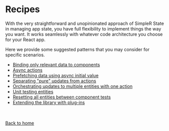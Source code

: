 # Recipes

With the very straightforward and unopinionated approach of SimpleR State in managing app state, you have full flexibility to implement things the way you want. It works seamlessly with whatever code architecture you choose for your React app. 

Here we provide some suggested patterns that you may consider for specific scenarios.

- [Binding only relevant data to components](recipe-transforms.html)
- [Async actions](recipe-async.html)
- [Prefetching data using async initial value](recipe-promise-init.html)
- [Separating "pure" updates from actions](recipe-pure.html)
- [Orchestrating updates to multiple entities with one action](recipe-orchestrators.html)
- [Unit testing entities](recipe-testing.html)
- [Resetting all entities between component tests](recipe-reset-all.html)
- [Extending the library with plug-ins](recipe-plugins.html)


<br /><br />
[Back to home](index.html)